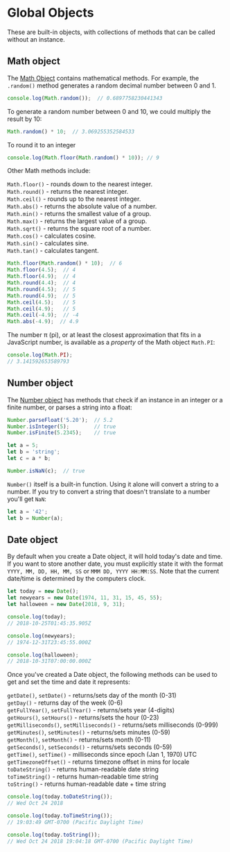 # Global Objects


These are built-in objects, with collections of methods that can be called without an instance.

## Math object

The [Math Object](https://developer.mozilla.org/en-US/docs/Web/JavaScript/Reference/Global_Objects/Math) contains mathematical methods. For example, the `.random()` method generates a random decimal number between 0 and 1.

```javascript
console.log(Math.random());  // 0.6897758230441343
```

To generate a random number between 0 and 10, we could multiply the result by 10:

```javascript
Math.random() * 10;  // 3.069255352584533
```

To round it to an integer

```javascript
console.log(Math.floor(Math.random() * 10)); // 9
```

Other Math methods include:

`Math.floor()` - rounds down to the nearest integer.  
`Math.round()` - returns the nearest integer.  
`Math.ceil()` - rounds up to the nearest integer.    
`Math.abs()` - returns the absolute value of a number.  
`Math.min()` - returns the smallest value of a group.  
`Math.max()` - returns the largest value of a group.  
`Math.sqrt()` - returns the square root of a number.  
`Math.cos()` - calculates cosine.  
`Math.sin()` - calculates sine.  
`Math.tan()` - calculates tangent.  

```javascript
Math.floor(Math.random() * 10);  // 6
Math.floor(4.5);  // 4
Math.floor(4.9);  // 4
Math.round(4.4);  // 4
Math.round(4.5);  // 5
Math.round(4.9);  // 5
Math.ceil(4.5);   // 5
Math.ceil(4.9);   // 5
Math.ceil(-4.9);  // -4
Math.abs(-4.9);  // 4.9
```

The number π (pi), or at least the closest approximation that fits in a JavaScript number, is available as a *property* of the Math object `Math.PI`:

```javascript
console.log(Math.PI);
// 3.141592653589793
```


## Number object

The [Number object](https://developer.mozilla.org/en-US/docs/Web/JavaScript/Reference/Global_Objects/Number) has methods that check if an instance in an integer or a finite number, or parses a string into a float:

```javascript
Number.parseFloat('5.20');  // 5.2
Number.isInteger(5);        // true
Number.isFinite(5.2345);    // true

let a = 5;
let b = 'string';
let c = a * b;

Number.isNaN(c);  // true
```

`Number()` itself is a built-in function. Using it alone will convert a string to a number. If you try to convert a string that doesn't translate to a number you'll get `NaN`:

```javascript
let a = '42';
let b = Number(a);
```

## Date object

By default when you create a Date object, it will hold today's date and time. If you want to store another date, you must explicitly state it with the format `YYYY, MM, DD, HH, MM, SS` or `MMM DD, YYYY HH:MM:SS`. Note that the current date/time is determined by the computers clock.

```javascript
let today = new Date();
let newyears = new Date(1974, 11, 31, 15, 45, 55);
let halloween = new Date(2018, 9, 31);

console.log(today);
// 2018-10-25T01:45:35.905Z

console.log(newyears);
// 1974-12-31T23:45:55.000Z

console.log(halloween);
// 2018-10-31T07:00:00.000Z

```

Once you've created a Date object, the following methods can be used to get and set the time and date it represents:

`getDate()`, `setDate()` - returns/sets day of the month (0-31)  
`getDay()` - returns day of the week (0-6)  
`getFullYear()`, `setFullYear()` - returns/sets year (4-digits)  
`getHours()`, `setHours()` - returns/sets the hour (0-23)  
`getMilliseconds()`, `setMilliseconds()` - returns/sets milliseconds (0-999)  
`getMinutes()`, `setMinutes()` - returns/sets minutes (0-59)  
`getMonth()`, `setMonth()` - returns/sets month (0-11)  
`getSeconds()`, `setSeconds()` - returns/sets seconds (0-59)  
`getTime()`, `setTime()` - milliseconds since epoch (Jan 1, 1970) UTC  
`getTimezoneOffset()` - returns timezone offset in mins for locale  
`toDateString()` - returns human-readable date string  
`toTimeString()` - returns human-readable time string  
`toString()` - returns human-readable date + time string  

```javascript
console.log(today.toDateString());
// Wed Oct 24 2018

console.log(today.toTimeString());
// 19:03:49 GMT-0700 (Pacific Daylight Time)

console.log(today.toString());
// Wed Oct 24 2018 19:04:18 GMT-0700 (Pacific Daylight Time)
```
